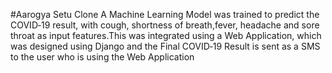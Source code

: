 #Aarogya Setu Clone
A Machine Learning Model was trained to predict the COVID‑19 result, with cough, shortness of breath,fever, headache and sore throat as input features.This was integrated using a Web Application, which was designed using Django and the Final COVID‑19 Result is sent as a SMS to the
user who is using the Web Application
